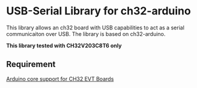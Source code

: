 # USB-Serial Library for ch32-arduino

This library allows an ch32 board with USB capabilities to act as a serial communicaiton over USB. 
The library is based on ch32-arduino. 

**This library tested with CH32V203C8T6 only**

## Requirement
[Arduino core support for CH32 EVT Boards](https://github.com/openwch/arduino_core_ch32)
